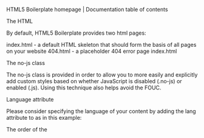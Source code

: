 HTML5 Boilerplate homepage | Documentation table of contents

The HTML

By default, HTML5 Boilerplate provides two html pages:

index.html - a default HTML skeleton that should form the basis of all pages on your website
404.html - a placeholder 404 error page
index.html

The no-js class

The no-js class is provided in order to allow you to more easily and explicitly add custom styles based on whether JavaScript is disabled (.no-js) or enabled (.js). Using this technique also helps avoid the FOUC.

Language attribute

Please consider specifying the language of your content by adding the lang attribute to <html> as in this example:

<html class="no-js" lang="en">
The order of the <title> and <meta> tags

The order in which the <title> and the <meta> tags are specified is important because:

1) the charset declaration (<meta charset="utf-8">):

must be included completely within the first 1024 bytes of the document

should be specified as early as possible (before any content that could be controlled by an attacker, such as a <title> element) in order to avoid a potential encoding-related security issue in Internet Explorer

2) the meta tag for compatibility mode (<meta http-equiv="x-ua-compatible" content="ie=edge">):

needs to be included before all other tags except for the <title> and the other <meta> tags
x-ua-compatible

Internet Explorer 8/9/10 support document compatibility modes that affect the way webpages are interpreted and displayed. Because of this, even if your site's visitor is using, let's say, Internet Explorer 9, it's possible that IE will not use the latest rendering engine, and instead, decide to render your page using the Internet Explorer 5.5 rendering engine.

Specifying the x-ua-compatible meta tag:

<meta http-equiv="x-ua-compatible" content="ie=edge">
or sending the page with the following HTTP response header

X-UA-Compatible: IE=edge
will force Internet Explorer 8/9/10 to render the webpage in the highest available mode in the various cases when it may not, and therefore, ensure that anyone browsing your site is treated to the best possible user experience that browser can offer.

If possible, we recommend that you remove the meta tag and send only the HTTP response header as the meta tag will not always work if your site is served on a non-standard port, as Internet Explorer's preference option Display intranet sites in Compatibility View is checked by default.

If you are using Apache as your webserver, including the .htaccess file takes care of the HTTP header. If you are using a different server, check out our other server config.

Starting with Internet Explorer 11, document modes are deprecated. If your business still relies on older web apps and services that were designed for older versions of Internet Explorer, you might want to consider enabling Enterprise Mode throughout your company.

Mobile viewport

There are a few different options that you can use with the viewport meta tag. You can find out more in the Apple developer docs. HTML5 Boilerplate comes with a simple setup that strikes a good balance for general use cases.

<meta name="viewport" content="width=device-width, initial-scale=1">
Favicons and Touch Icon

The shortcut icons should be put in the root directory of your site. HTML5 Boilerplate comes with a default set of icons (include favicon and one Apple Touch Icon) that you can use as a baseline to create your own.

Please refer to the more detailed description in the Extend section of these docs.

Modernizr

HTML5 Boilerplate uses a custom build of Modernizr.

Modernizr is a JavaScript library which adds classes to the html element based on the results of feature test and which ensures that all browsers can make use of HTML5 elements (as it includes the HTML5 Shiv). This allows you to target parts of your CSS and JavaScript based on the features supported by a browser.

In general, in order to keep page load times to a minimum, it's best to call any JavaScript at the end of the page because if a script is slow to load from an external server it may cause the whole page to hang. That said, the Modernizr script needs to run before the browser begins rendering the page, so that browsers lacking support for some of the new HTML5 elements are able to handle them properly. Therefore the Modernizr script is the only JavaScript file synchronously loaded at the top of the document.

What about polyfills?

If you need to include polyfills in your project, you must make sure those load before any other JavaScript. If you're using some polyfill CDN service, like cdn.polyfill.io, just put it before the other scripts in the bottom of the page:

    <script src="https://cdn.polyfill.io/v1/polyfill.min.js"></script>
    <script src="https://ajax.googleapis.com/ajax/libs/jquery/1.11.2/jquery.min.js"></script>
    <script>window.jQuery || document.write('<script src="js/vendor/jquery-1.11.2.min.js"><\/script>')</script>
    <script src="js/plugins.js"></script>
    <script src="js/main.js"></script>
</body>
If you like to just include the polyfills yourself, you could include them in js/plugins.js. When you have a bunch of polyfills to load in, you could also create a polyfills.js file in the js/vendor directory. Also using this technique, make sure the polyfills are all loaded before any other Javascript.

There are some misconceptions about Modernizr and polyfills. It's important to understand that Modernizr just handles feature checking, not polyfilling itself. The only thing Modernizr does regarding polyfills is that the team maintains a huge list of cross Browser polyfills.

The content area

The central part of the boilerplate template is pretty much empty. This is intentional, in order to make the boilerplate suitable for both web page and web app development.

Browser Upgrade Prompt

The main content area of the boilerplate includes a prompt to install an up to date browser for users of IE 6/7. If you intended to support IE 6/7, then you should remove the snippet of code.

jQuery CDN for jQuery

The jQuery CDN version of the jQuery JavaScript library is referenced towards the bottom of the page. A local fallback of jQuery is included for rare instances when the CDN version might not be available, and to facilitate offline development.

The jQuery CDN version was chosen over other potential candidates (like Google's Hosted Libraries) because it's fast (comparable or faster than Google by some measures) and, (unlike Google's CDN) is available to China's hundreds of millions of internet users. For many years we chose the Google Hosted version over the jQuery CDN because it was available over HTTPS (the jQuery CDN was not,) and it offered a better chance of hitting the cache lottery owing to the popularity of the Google CDN. The first issue is no longer valid and the second is far outweighed by being able to serve jQuery to Chinese users.

While the jQuery CDN is a strong default solution your site or application may require a different configuration. Testing your site with services like WebPageTest and browser tools like PageSpeed Insights or YSlow will help you examine the real world performance of your site and can show where you can optimize your specific site or application.

Google Universal Analytics Tracking Code

Finally, an optimized version of the Google Universal Analytics tracking code is included. Google recommends that this script be placed at the top of the page. Factors to consider: if you place this script at the top of the page, you’ll be able to count users who don’t fully load the page, and you’ll incur the max number of simultaneous connections of the browser.

Further information:

Optimizing the Google Universal Analytics Snippet
Introduction to Analytics.js
Google Analytics Demos & Tools
N.B. The Google Universal Analytics snippet is included by default mainly because Google Analytics is currently one of the most popular tracking solutions out there. However, its usage isn't set in stone, and you SHOULD consider exploring the alternatives and use whatever suits your needs best!
